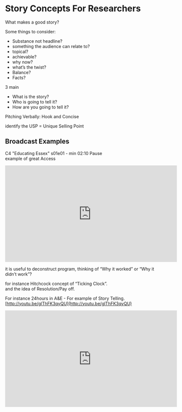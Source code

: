 # Story Concepts For Researchers

What makes a good story?

Some things to consider:

* Substance not headline?
* something the audience can relate to?
* topical?
* achievable?
* why now?
* what’s the twist?
* Balance?
* Facts?

3 main

* What is the story?  
* Who is going to tell it?  
* How are you going to tell it?  

Pitching Verbally: Hook and Concise

identify the USP = Unique Selling Point

## Broadcast Examples

<!-- Clip example 4  -->

C4 "Educating Essex" s01e01 - min 02:10 Pause  
example of great Access


<iframe width="560" height="315" src="https://www.youtube.com/embed/BwW3BWdkUFE?rel=0&amp;start=130" frameborder="0" allowfullscreen></iframe>

<!--

[http://www.youtube.com/watch?v=QxUShvUA\_Vo&feature=share&list=PLC3DEFA25604C23](http://www.youtube.com/watch?v=QxUShvUA_Vo&feature=share&list=PLC3DEFA25604C23)

-->

it is useful to deconstruct program, thinking of “Why it worked” or “Why it didn’t work”?

for instance Hitchcock concept of “Ticking Clock”.  
and the idea of Resolution/Pay off.

For instance 24hours in A&E - For example of Story Telling.  
[http://youtu.be/glThFK3qyQU](http://youtu.be/glThFK3qyQU)

<iframe width="560" height="315" src="https://www.youtube.com/embed/glThFK3qyQU?rel=0" frameborder="0" allowfullscreen></iframe>






